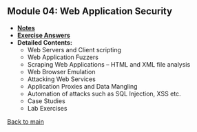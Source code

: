 ## Module 04: Web Application Security

- **[Notes](notes.md)**
- **[Exercise Answers](exercises/README.md)**
- **Detailed Contents:**
  - Web Servers and Client scripting
  - Web Application Fuzzers
  - Scraping Web Applications – HTML and XML file analysis
  - Web Browser Emulation
  - Attacking Web Services
  - Application Proxies and Data Mangling
  - Automation of attacks such as SQL Injection, XSS etc.
  - Case Studies
  - Lab Exercises

[Back to main](https://github.com/rot0xd/SecurityTube/blob/master/SPSE/README.md)
